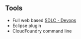 ##  Tools

- Full web based [SDLC - Devops](https://hub.jazz.net/)
- Eclipse plugin
- CloudFoundry command line

